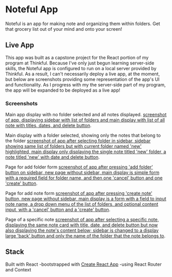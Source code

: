 # Noteful App
Noteful is an app for making note and organizing them within folders. Get that grocery list out of your mind and onto your screen!

## Live App
This app was built as a capstone project for the React portion of my program at Thinkful. Because I've only just begun learning server-side skills, the Noteful app is configured to run on a local server provided by Thinkful. As a result, I can't necessarily deploy a live app, at the moment, but below are screenshots providing some representation of the app's UI and functionality. As I progress with my the server-side part of my program, the app will be expanded to be deployed as a live app!

### Screenshots
Main app display with no folder selected and all notes displayed.
[screenshot of app, displaying sidebar with list of folders and main display with list of all note with titles, dates, and delete button](README__screenshots/main-display-all-notes.png?raw=true).

Main display with a folder selected, showing only the notes that belong to the folder
[screenshot of app after selecting folder in sidebar, sidebar showing same list of folders but with current folder named 'new' highlighted, main display only displaying the single note titled 'new' folder, a note titled 'new' with date and delete button](README__screenshots/folder-view.png?raw=true).

Page for add folder form 
[screenshot of app after pressing 'add folder' button on sidebar, new page without sidebar, main display is simple form with a required field for folder name, and then one 'cancel' button and one 'create' button](README__screenshots/new-folder-form.png?raw=true).

Page for add note form
[screenshot of app after pressing 'create note' button, new page without sidebar, main display is a form with a field to input note name, a drop down menu of the list of folders, and optional content input, with a 'cancel' button and a 'create' button](README__screenshots/create-note-form.png?raw=true).

Page of a specific note
[screenshot of app after selecting a specific note, displaying the same note card with title, date, and delete button but now also displaying the note's content below; sidebar is changed to a display large 'back' button and only the name of the folder that the note belongs to](README__screenshots/create-note-form.png?raw=true).

## Stack
Built with React
-bootstrapped with [Create React App](https://github.com/facebook/create-react-app)
-using React Router and Context


